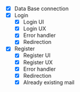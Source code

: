 - [x] Data Base connection 
- [x] Login
    - [x] Login UI 
    - [x] Login UX
    - [x] Error handler
    - [x] Redirection 
- [x] Register 
    - [x] Register UI
    - [x] Register UX
    - [x] Error handler 
    - [x] Redirection
    - [x] Already existing mail
